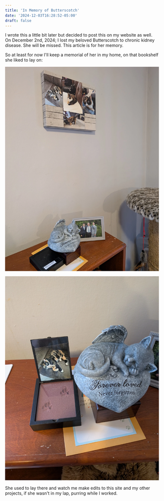 ```yaml
---
title: 'In Memory of Butterscotch'
date: '2024-12-03T16:28:52-05:00'
draft: false
---
```


I wrote this a little bit later but decided to post this on my website as well. On December 2nd, 2024; I lost my beloved Butterscotch to chronic kidney disease. She will be missed. This article is for her memory.

<!--more-->

So at least for now I'll keep a memorial of her in my home, on that bookshelf she liked to lay on:

![Image of Butterscotch's memorial from a distance](butterscotch-memorial-1.webp)

![Closeup of Butterscotch's memorial with paw impressions shown and legible writing of stone saying "Forever Loved, never forgotten"](butterscotch-memorial-2.webp)

She used to lay there and watch me make edits to this site and my other projects, if she wasn't in my lap, purring while I worked.